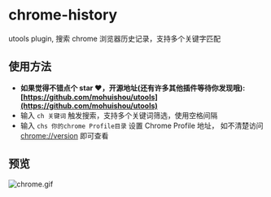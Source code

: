 # chrome-history

utools plugin, 搜索 chrome 浏览器历史记录，支持多个关键字匹配

## 使用方法

- **如果觉得不错点个 star ❤️，开源地址(还有许多其他插件等待你发现哦): [https://github.com/mohuishou/utools](https://github.com/mohuishou/utools)**
- 输入 `ch 关键词` 触发搜索，支持多个关键词筛选，使用空格间隔
- 输入 `chs 你的chrome Profile目录` 设置 Chrome Profile 地址， 如不清楚访问[chrome://version](chrome://version) 即可查看

## 预览

![chrome.gif](https://img04.sogoucdn.com/app/a/100520146/5f7db190cd38aa00ce1e5c44618d9b94)

